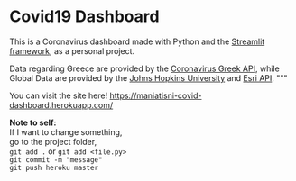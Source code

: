 # Covid19 Dashboard
This is a Coronavirus dashboard made with Python and the [Streamlit framework](https://github.com/streamlit/streamlit),
as a personal project.

Data regarding Greece are provided by the [Coronavirus Greek API](https://covid-19-greece.herokuapp.com/),
while Global Data are provided by the [Johns Hopkins University](https://github.com/CSSEGISandData/COVID-19) and [Esri API](https://coronavirus-resources.esri.com/datasets/1cb306b5331945548745a5ccd290188e_1/api).
    """

You can visit the site here!
https://maniatisni-covid-dashboard.herokuapp.com/










**Note to self:**\
If I want to change something,\
go to the project folder,\
`git add .` or `git add <file.py>`\
`git commit -m "message"`\
`git push heroku master`

